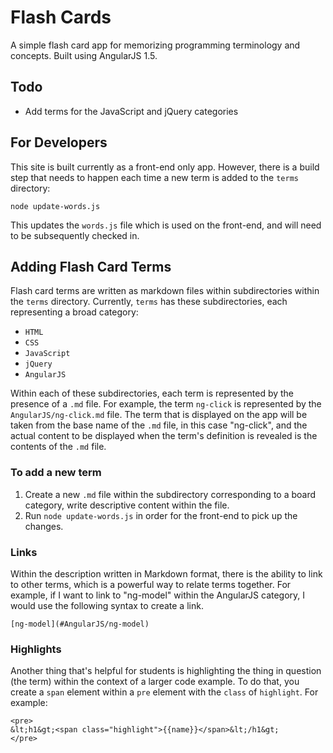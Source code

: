 # Flash Cards

A simple flash card app for memorizing programming terminology and concepts. Built using AngularJS 1.5.

## Todo

* Add terms for the JavaScript and jQuery categories

## For Developers

This site is built currently as a front-end only app. However, there is a build step that needs to happen each time a new term is added to the `terms` directory:

`node update-words.js`

This updates the `words.js` file which is used on the front-end, and will need to be subsequently checked in.

## Adding Flash Card Terms

Flash card terms are written as markdown files within subdirectories within the `terms` directory. Currently, `terms` has these subdirectories, each representing a broad category:

* `HTML`
* `CSS`
* `JavaScript`
* `jQuery`
* `AngularJS`

Within each of these subdirectories, each term is represented by the presence of a `.md` file. For example, the term `ng-click` is represented by the `AngularJS/ng-click.md` file. The term that is displayed on the app will be taken from the base name of the `.md` file, in this case "ng-click", and the actual content to be displayed when the term's definition is revealed is the contents of the `.md` file.

### To add a new term

1. Create a new `.md` file within the subdirectory corresponding to a board category, write descriptive content within the file.
2. Run `node update-words.js` in order for the front-end to pick up the changes.

### Links

Within the description written in Markdown format, there is the ability to link to other terms, which is a powerful way to relate terms together. For example, if I want to link to "ng-model" within the AngularJS category, I would use the following syntax to create a link.

```
[ng-model](#AngularJS/ng-model)
```

### Highlights

Another thing that's helpful for students is highlighting the thing in question (the term) within the context of a larger code example. To do that, you create a `span` element within a `pre` element with the `class` of `highlight`. For example:

```
<pre>
&lt;h1&gt;<span class="highlight">{{name}}</span>&lt;/h1&gt;
</pre>
```
